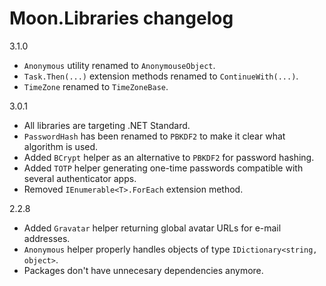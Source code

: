 # Moon.Libraries changelog

3.1.0

- `Anonymous` utility renamed to `AnonymouseObject`.
- `Task.Then(...)` extension methods renamed to `ContinueWith(...)`.
- `TimeZone` renamed to `TimeZoneBase`.

3.0.1

- All libraries are targeting .NET Standard.
- `PasswordHash` has been renamed to `PBKDF2` to make it clear what algorithm is used.
- Added `BCrypt` helper as an alternative to `PBKDF2` for password hashing.
- Added `TOTP` helper generating one-time passwords compatible with several authenticator apps.
- Removed `IEnumerable<T>.ForEach` extension method.

2.2.8

- Added `Gravatar` helper returning global avatar URLs for e-mail addresses.
- `Anonymous` helper properly handles objects of type `IDictionary<string, object>`.
- Packages don't have unnecesary dependencies anymore.